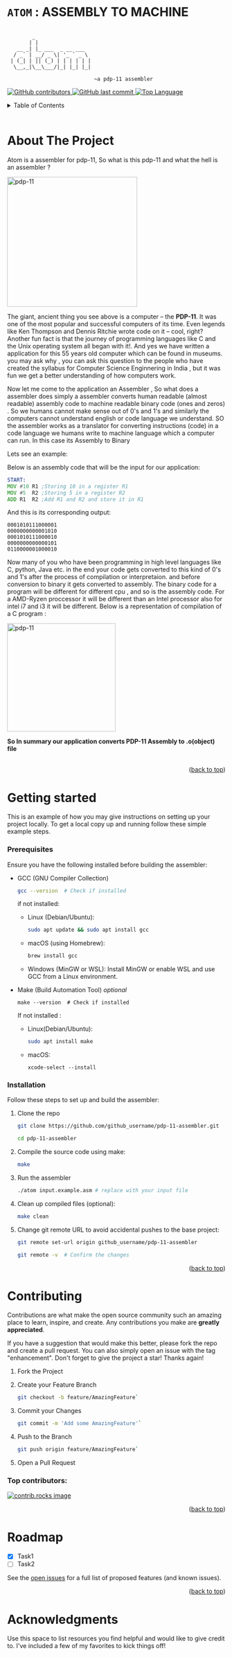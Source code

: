 <a id="readme-top"></a>

# ` ATOM ` : ASSEMBLY TO MACHINE




```

        _                  
       | |                 
   __ _| |_ ___  _ __ ___  
  / _` | __/ _ \| '_ ` _ \ 
 | (_| | || (_) | | | | | |
  \__,_|\__\___/|_| |_| |_|
                           
                            ~a pdp-11 assembler
```


[![GitHub contributors](https://img.shields.io/github/contributors/neo-0007/pdp-11-assembler?style=for-the-badge)
][contributors-url]
[![GitHub last commit](https://img.shields.io/github/last-commit/neo-0007/pdp-11-assembler?style=for-the-badge)
][commit-url]
[![Top Language](https://img.shields.io/github/languages/top/neo-0007/pdp-11-assembler?style=for-the-badge)][language-url]



[contributors-url]: https://github.com/neo-0007/pdp-11-assembler/graphs/contributors
[commit-url]:https://github.com/neo-0007/pdp-11-assembler/commits/main/
[language-url]: https://github.com/search?q=repo%3Aneo-0007%2Fpdp-11-assembler++language%3AC&type=code

<!-- TABLE OF CONTENTS -->
<details>
  <summary>Table of Contents</summary>
  <ol>
    <li>
      <a href="#about-the-project">About The Project</a>
      <ul>
        <li><a href="#documentation">documentation</a></li>
      </ul>
    </li>
    <li>
      <a href="#getting-started">Getting Started</a>
      <ul>
        <li><a href="#prerequisites">Prerequisites</a></li>
        <li><a href="#installation">Installation</a></li>
      </ul>
    </li>
    <li><a href="#contributing">Contributing</a></li>
    <li><a href="#roadmap">Roadmap</a></li>
    <li><a href="#acknowledgments">Acknowledgments</a></li>
  </ol>
</details>
<br>

# About The Project

Atom is a assembler for pdp-11, So what is this pdp-11 and what the hell is an assembler ?<br>

<img src="docs/images/pdp-11-assembler.jpg" alt="pdp-11" height="300">

The giant, ancient thing you see above is a computer – the **PDP-11**. It was one of the most popular and successful computers of its time. Even legends like Ken Thompson and Dennis Ritchie wrote code on it – cool, right? Another fun fact is that the journey of programming languages like C and the Unix operating system all began with it!. And yes we have written a application for this 55 years old computer which can be found in museums. you may ask why , you can ask this question to the people who have created the syllabus for Computer Science Enginnering in India , but it was fun we get a better understanding of how computers work. <br>

Now let me come to the application an Assembler , So what does a assembler does simply a assembler converts human readable (almost readable) assembly code to machine readable binary code (ones and zeros) . So we humans cannot make sense out of 0's and 1's and similarly the computers cannot understand english or code language we understand. SO the assembler works as a translator for converting instructions (code) in a code language we humans write to machine language which a computer can run. In this case its Assembly to Binary<br>

Lets see an example:

Below is an assembly code that will be the input for our application:
```asm
START:
MOV #10 R1 ;Storing 10 in a register R1
MOV #5  R2 ;Storing 5 in a register R2
ADD R1  R2 ;Add R1 and R2 and store it in R1
```
And this is its corresponding output:

```bin
0001010111000001
0000000000001010
0001010111000010
0000000000000101
0110000001000010
```

Now many of you who have been programming in high level languages like C, python, Java etc. in the end your code gets converted to this kind of 0's and 1's after the process of compilation or interpretaion. and before conversion to binary it gets converted to assembly. The binary code for a program will be different for different cpu , and so is the assembly code. For a AMD-Ryzen proccessor it will be different than an Intel processor also for intel i7 and i3 it will be different. Below is a representation of compilation of a C program :

<img src="docs/images/compilation-pipeline.png" alt="pdp-11" height="250">

**So In summary our application converts PDP-11 Assembly to .o(object) file** 
<br>
<br>

<p align="right">(<a href="#readme-top">back to top</a>)</p>

# Getting started

This is an example of how you may give instructions on setting up your project locally.
To get a local copy up and running follow these simple example steps.

### Prerequisites

Ensure you have the following installed before building the assembler:
* GCC (GNU Compiler Collection)
  ```sh
  gcc --version  # Check if installed
  ```
  if not installed:
  * Linux (Debian/Ubuntu):
    ```sh
    sudo apt update && sudo apt install gcc
     ```
  * macOS (using Homebrew):
    ```sh
    brew install gcc
     ```
  * Windows (MinGW or WSL): Install MinGW or enable WSL and use GCC from a Linux environment.

* Make (Build Automation Tool) *optional*
    ```
    make --version  # Check if installed
    ```
    If not installed :
    * Linux(Debian/Ubuntu):
        ```sh
        sudo apt install make
        ```
    * macOS:
        ```
        xcode-select --install
        ```

### Installation

Follow these steps to set up and build the assembler:

1. Clone the repo
   ```sh
   git clone https://github.com/github_username/pdp-11-assembler.git

   cd pdp-11-assembler
   ```
2. Compile the source code using make:
   ```sh
   make
   ```
4. Run the assembler
   ```sh
   ./atom input.example.asm # replace with your input file
   ```
5. Clean up compiled files (optional):
   ```sh
   make clean
   ```
6. Change git remote URL to avoid accidental pushes to the base project:
    ```sh
    git remote set-url origin github_username/pdp-11-assembler
    
    git remote -v  # Confirm the changes
    ```

<p align="right">(<a href="#readme-top">back to top</a>)</p>


# Contributing

Contributions are what make the open source community such an amazing place to learn, inspire, and create. Any contributions you make are **greatly appreciated**.

If you have a suggestion that would make this better, please fork the repo and create a pull request. You can also simply open an issue with the tag "enhancement".
Don't forget to give the project a star! Thanks again!

1. Fork the Project

2. Create your Feature Branch 
    ```sh
    git checkout -b feature/AmazingFeature`
    ```

3. Commit your Changes 
    ```sh
    git commit -m 'Add some AmazingFeature'`
    ```

4. Push to the Branch 
    ```sh
    git push origin feature/AmazingFeature`
    ```

5. Open a Pull Request

### Top contributors:

<a href="https://github.com/neo-0007/pdp-11-assembler/graphs/contributors">
  <img src="https://contrib.rocks/image?repo=neo-0007/pdp-11-assembler" alt="contrib.rocks image" />
</a>

<p align="right">(<a href="#readme-top">back to top</a>)</p>


# Roadmap

- [x] Task1
- [ ] Task2

See the [open issues](https://github.com/neo-0007/pdp-11-assembler/issues) for a full list of proposed features (and known issues).

<p align="right">(<a href="#readme-top">back to top</a>)</p>

# Acknowledgments

Use this space to list resources you find helpful and would like to give credit to. I've included a few of my favorites to kick things off!
